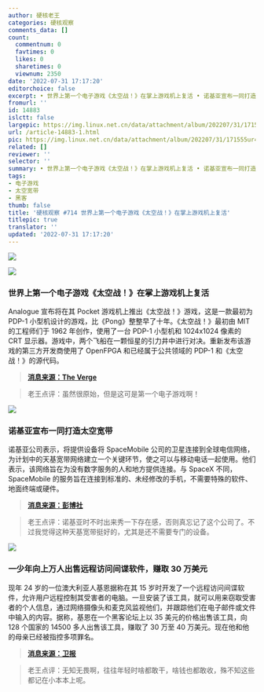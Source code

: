 ```yaml
---
author: 硬核老王
categories: 硬核观察
comments_data: []
count:
  commentnum: 0
  favtimes: 0
  likes: 0
  sharetimes: 0
  viewnum: 2350
date: '2022-07-31 17:17:20'
editorchoice: false
excerpt: • 世界上第一个电子游戏《太空战！》在掌上游戏机上复活 • 诺基亚宣布一同打造太空宽带 • 一少年向上万人出售远程访问间谍软件，赚取 30 万美元
fromurl: ''
id: 14883
islctt: false
largepic: https://img.linux.net.cn/data/attachment/album/202207/31/171555ur40bbomd4cmbm2r.jpg
url: /article-14883-1.html
pic: https://img.linux.net.cn/data/attachment/album/202207/31/171555ur40bbomd4cmbm2r.jpg.thumb.jpg
related: []
reviewer: ''
selector: ''
summary: • 世界上第一个电子游戏《太空战！》在掌上游戏机上复活 • 诺基亚宣布一同打造太空宽带 • 一少年向上万人出售远程访问间谍软件，赚取 30 万美元
tags:
- 电子游戏
- 太空宽带
- 黑客
thumb: false
title: '硬核观察 #714 世界上第一个电子游戏《太空战！》在掌上游戏机上复活'
titlepic: true
translator: ''
updated: '2022-07-31 17:17:20'
---
```


![](/data/attachment/album/202207/31/171555ur40bbomd4cmbm2r.jpg)


![](/data/attachment/album/202207/31/171559bmxciezijqpaabyh.jpg)


### 世界上第一个电子游戏《太空战！》在掌上游戏机上复活


Analogue 宣布将在其 Pocket 游戏机上推出《太空战！》游戏，这是一款最初为 PDP-1 小型机设计的游戏，比《Pong》整整早了十年。《太空战！》最初由 MIT 的工程师们于 1962 年创作，使用了一台 PDP-1 小型机和 1024x1024 像素的 CRT 显示器。游戏中，两个飞船在一颗恒星的引力井中进行对决。重新发布该游戏的第三方开发商使用了 OpenFPGA 和已经属于公共领域的 PDP-1 和《太空战！》的源代码。



> 
> **[消息来源：The Verge](https://www.theverge.com/2022/7/29/23282660/analogue-pocket-spacewar-1962)**
> 
> 
> 



> 
> 老王点评：虽然很原始，但是这可是第一个电子游戏啊！
> 
> 
> 


![](/data/attachment/album/202207/31/171619mrwcdcpcaregupac.jpg)


### 诺基亚宣布一同打造太空宽带


诺基亚公司表示，将提供设备将 SpaceMobile 公司的卫星连接到全球电信网络，为计划中的天基宽带网络建立一个关键环节，使之可以与移动电话一起使用。他们表示，该网络旨在为没有数字服务的人和地方提供连接。与 SpaceX 不同，SpaceMobile 的服务旨在连接到标准的、未经修改的手机，不需要特殊的软件、地面终端或硬件。



> 
> **[消息来源：彭博社](https://www.bloomberg.com/news/articles/2022-07-28/nokia-ast-spacemobile-join-forces-for-broadband-from-space)**
> 
> 
> 



> 
> 老王点评：诺基亚时不时出来秀一下存在感，否则真忘记了这个公司了。不过我觉得这种天基宽带挺好的，尤其是还不需要专门的设备。
> 
> 
> 


![](/data/attachment/album/202207/31/171632vld0hlbn14ebxx9x.jpg)


### 一少年向上万人出售远程访问间谍软件，赚取 30 万美元


现年 24 岁的一位澳大利亚人基恩据称在其 15 岁时开发了一个远程访问间谍软件，允许用户远程控制其受害者的电脑。一旦安装了该工具，就可以用来窃取受害者的个人信息，通过网络摄像头和麦克风监视他们，并跟踪他们在电子邮件或文件中输入的内容。据称，基恩在一个黑客论坛上以 35 美元的价格出售该工具，向 128 个国家的 14500 多人出售该工具，赚取了 30 万至 40 万美元。现在他和他的母亲已经被指控多项罪名。



> 
> **[消息来源：卫报](https://www.theguardian.com/australia-news/2022/jul/30/brisbane-teenager-built-spyware-used-by-domestic-violence-perpetrators-across-world-police-allege)**
> 
> 
> 



> 
> 老王点评：无知无畏啊，往往年轻时啥都敢干，啥钱也都敢收，殊不知这些都记在小本本上呢。
> 
> 
>